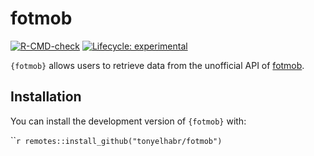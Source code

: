 # fotmob

<!-- badges: start -->

[![R-CMD-check](https://github.com/tonyelhabr/fotmob/actions/workflows/R-CMD-check.yaml/badge.svg)](https://github.com/tonyelhabr/fotmob/actions/workflows/R-CMD-check.yaml) [![Lifecycle: experimental](https://img.shields.io/badge/lifecycle-experimental-orange.svg)](https://lifecycle.r-lib.org/articles/stages.html#experimental)

<!-- badges: end -->

`{fotmob}` allows users to retrieve data from the unofficial API of [fotmob](www.fotmob.com).

## Installation

You can install the development version of `{fotmob}` with:

\`\``r remotes::install_github("tonyelhabr/fotmob")`
